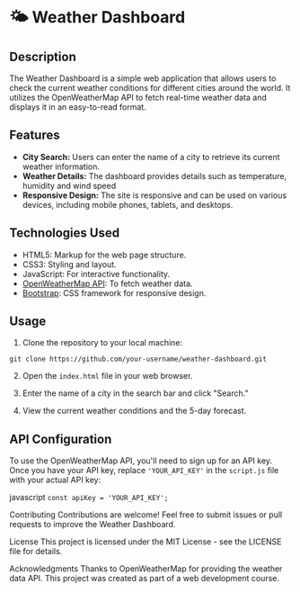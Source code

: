 # :sun_behind_small_cloud: Weather Dashboard
## Description

The Weather Dashboard is a simple web application that allows users to check the current weather conditions for different cities around the world. It utilizes the OpenWeatherMap API to fetch real-time weather data and displays it in an easy-to-read format.

## Features

- **City Search:** Users can enter the name of a city to retrieve its current weather information.
- **Weather Details:** The dashboard provides details such as temperature, humidity and wind speed
- **Responsive Design:** The site is responsive and can be used on various devices, including mobile phones, tablets, and desktops.

## Technologies Used

- HTML5: Markup for the web page structure.
- CSS3: Styling and layout.
- JavaScript: For interactive functionality.
- [OpenWeatherMap API](https://openweathermap.org/api): To fetch weather data.
- [Bootstrap](https://getbootstrap.com/): CSS framework for responsive design.

## Usage

1. Clone the repository to your local machine:

```git clone https://github.com/your-username/weather-dashboard.git```

2. Open the `index.html` file in your web browser.

3. Enter the name of a city in the search bar and click "Search."

4. View the current weather conditions and the 5-day forecast.

## API Configuration

To use the OpenWeatherMap API, you'll need to sign up for an API key. Once you have your API key, replace `'YOUR_API_KEY'` in the `script.js` file with your actual API key:

javascript
```const apiKey = 'YOUR_API_KEY';```

Contributing
Contributions are welcome! Feel free to submit issues or pull requests to improve the Weather Dashboard.

License
This project is licensed under the MIT License - see the LICENSE file for details.

Acknowledgments
Thanks to OpenWeatherMap for providing the weather data API.
This project was created as part of a web development course.


